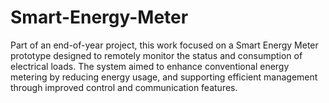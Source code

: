 # Smart-Energy-Meter
Part of an end-of-year project, this work focused on a Smart Energy Meter prototype designed to remotely monitor the status and consumption of electrical loads. The system aimed to enhance conventional energy metering by reducing energy usage, and supporting efficient management through improved control and communication features.
